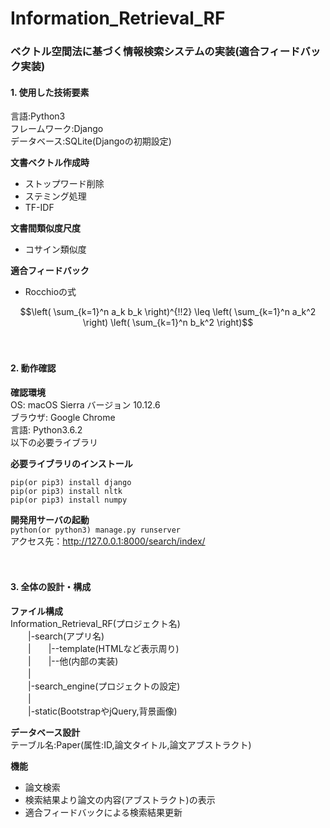 # Information_Retrieval_RF

### ベクトル空間法に基づく情報検索システムの実装(適合フィードバック実装)


#### 1. 使用した技術要素
言語:Python3  
フレームワーク:Django  
データベース:SQLite(Djangoの初期設定)  

**文書ベクトル作成時**
* ストップワード削除
* ステミング処理
* TF-IDF

**文書間類似度尺度**
* コサイン類似度

**適合フィードバック**
* Rocchioの式
```math
\left( \sum_{k=1}^n a_k b_k \right)^{!!2} \leq
\left( \sum_{k=1}^n a_k^2 \right) \left( \sum_{k=1}^n b_k^2 \right)
```

　
#### 2. 動作確認
**確認環境**  
OS: macOS Sierra バージョン 10.12.6  
ブラウザ: Google Chrome  
言語: Python3.6.2  
以下の必要ライブラリ

**必要ライブラリのインストール**
```
pip(or pip3) install django
pip(or pip3) install nltk
pip(or pip3) install numpy
```

**開発用サーバの起動**  
`python(or python3) manage.py runserver`   
アクセス先：http://127.0.0.1:8000/search/index/

　
#### 3. 全体の設計・構成
**ファイル構成**   
Information_Retrieval_RF(プロジェクト名)  
　　|-search(アプリ名)  
　　|　　|--template(HTMLなど表示周り)  
　　|　　|--他(内部の実装)  
　　|  
　　|-search_engine(プロジェクトの設定)  
　　|  
　　|-static(BootstrapやjQuery,背景画像)  

**データベース設計**  
テーブル名:Paper(属性:ID,論文タイトル,論文アブストラクト)  

**機能**
* 論文検索
* 検索結果より論文の内容(アブストラクト)の表示
* 適合フィードバックによる検索結果更新
